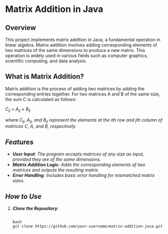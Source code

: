 # Matrix Addition in Java

## Overview

This project implements matrix addition in Java, a fundamental operation in linear algebra. Matrix addition involves adding corresponding elements of two matrices of the same dimensions to produce a new matrix. This operation is widely used in various fields such as computer graphics, scientific computing, and data analysis.

## What is Matrix Addition?

Matrix addition is the process of adding two matrices by adding the corresponding entries together. For two matrices A and B of the same size, the sum C is calculated as follows:

<i>C<sub>ij</sub> = A<sub>ij</sub> + B<sub>ij</sub></i>

where <i>C<sub>ij</sub></i>, <i>A<sub>ij</sub><i/>, and <i>B<sub>ij</sub></i> represent the elements at the ith row and jth column of matrices C, A, and B, respectively.

## Features

- **User Input**: The program accepts matrices of any size as input, provided they are of the same dimensions.
- **Matrix Addition Logic**: Adds the corresponding elements of two matrices and outputs the resulting matrix.
- **Error Handling**: Includes basic error handling for mismatched matrix sizes.

## How to Use

1. **Clone the Repository**:
   ```

   bash
   git clone https://github.com/your-username/matrix-addition-java.git
   ```
